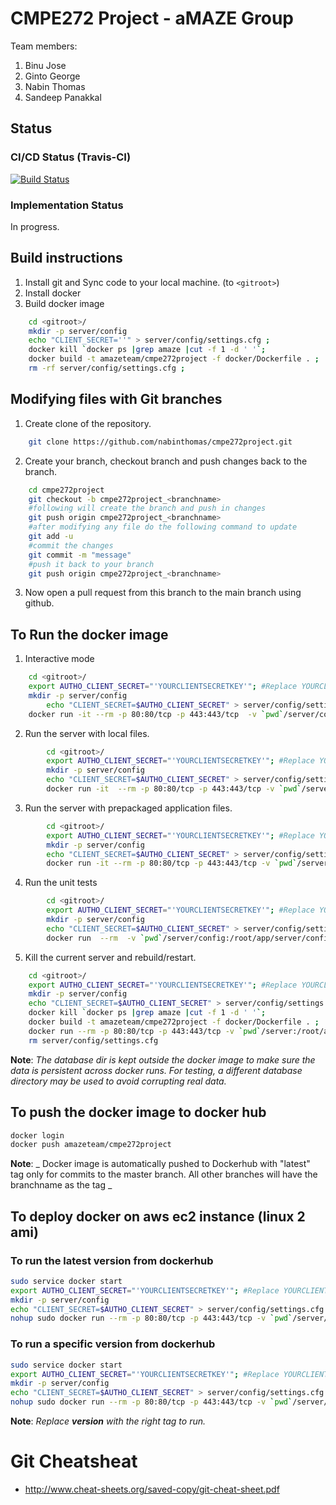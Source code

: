 # CMPE272 Project - aMAZE Group


Team members: 
1. Binu Jose
2. Ginto George
3. Nabin Thomas
4. Sandeep Panakkal

## Status

### CI/CD Status (Travis-CI)
[![Build Status](https://travis-ci.org/nabinthomas/cmpe272project.svg?branch=master)](https://travis-ci.org/nabinthomas/cmpe272project)

### Implementation Status
In progress. 

## Build instructions
1. Install git and Sync code to your local machine. (to ```<gitroot>```)
2. Install docker
3. Build docker image
```bash
    cd <gitroot>/ 
    mkdir -p server/config
    echo "CLIENT_SECRET=''" > server/config/settings.cfg ;
    docker kill `docker ps |grep amaze |cut -f 1 -d ' '`;
    docker build -t amazeteam/cmpe272project -f docker/Dockerfile . ;
    rm -rf server/config/settings.cfg ;
```
## Modifying files with Git branches
1. Create clone of the repository.	
```bash
	git clone https://github.com/nabinthomas/cmpe272project.git
```
2. Create your branch, checkout branch and push changes back to the branch. 
```bash
	cd cmpe272project
	git checkout -b cmpe272project_<branchname>
	#following will create the branch and push in changes
	git push origin cmpe272project_<branchname>
	#after modifying any file do the following command to update 
	git add -u 
	#commit the changes
	git commit -m "message"
	#push it back to your branch 
	git push origin cmpe272project_<branchname> 
```
3. Now open a pull request from this branch to the main branch using github. 

## To Run the docker image
1. Interactive mode
```bash
    cd <gitroot>/ 
	export AUTHO_CLIENT_SECRET="'YOURCLIENTSECRETKEY'"; #Replace YOURCLIENTSECRETKEY with the client secret from auth0
	mkdir -p server/config
		echo "CLIENT_SECRET=$AUTHO_CLIENT_SECRET" > server/config/settings.cfg ;
    docker run -it --rm -p 80:80/tcp -p 443:443/tcp  -v `pwd`/server/config:/root/app/server/config  -v `pwd`/../database:/data/db amazeteam/cmpe272project bash
```
2. Run the server with local files.
```bash
        cd <gitroot>/ 
		export AUTHO_CLIENT_SECRET="'YOURCLIENTSECRETKEY'"; #Replace YOURCLIENTSECRETKEY with the client secret from auth0
		mkdir -p server/config
		echo "CLIENT_SECRET=$AUTHO_CLIENT_SECRET" > server/config/settings.cfg ;
        docker run -it  --rm -p 80:80/tcp -p 443:443/tcp -v `pwd`/server:/root/app/server -v `pwd`/server/config:/root/app/server/config -v `pwd`/../database:/data/db -v `pwd`/setup:/root/setup -v `pwd`/test:/root/test   amazeteam/cmpe272project
```
3. Run the server with prepackaged application files. 
```bash
        cd <gitroot>/ 
		export AUTHO_CLIENT_SECRET="'YOURCLIENTSECRETKEY'"; #Replace YOURCLIENTSECRETKEY with the client secret from auth0
		mkdir -p server/config
		echo "CLIENT_SECRET=$AUTHO_CLIENT_SECRET" > server/config/settings.cfg ;
        docker run -it --rm -p 80:80/tcp -p 443:443/tcp -v `pwd`/server/config:/root/app/server/config -v `pwd`/../database:/data/db amazeteam/cmpe272project
```
4. Run the unit tests
```bash
        cd <gitroot>/ 
		export AUTHO_CLIENT_SECRET="'YOURCLIENTSECRETKEY'"; #Replace YOURCLIENTSECRETKEY with the client secret from auth0
		mkdir -p server/config
		echo "CLIENT_SECRET=$AUTHO_CLIENT_SECRET" > server/config/settings.cfg 
        docker run  --rm  -v `pwd`/server/config:/root/app/server/config  amazeteam/cmpe272projectunittest
```
5. Kill the current server and rebuild/restart. 
```bash
    cd <gitroot>/
    export AUTHO_CLIENT_SECRET="'YOURCLIENTSECRETKEY'"; #Replace YOURCLIENTSECRETKEY with the client secret from auth0
	mkdir -p server/config
	echo "CLIENT_SECRET=$AUTHO_CLIENT_SECRET" > server/config/settings.cfg ;
	docker kill `docker ps |grep amaze |cut -f 1 -d ' '`;
	docker build -t amazeteam/cmpe272project -f docker/Dockerfile . ;
	docker run --rm -p 80:80/tcp -p 443:443/tcp -v `pwd`/server:/root/app/server -v `pwd`/server/config:/root/app/server/config -v `pwd`/../database:/data/db -v `pwd`/setup:/root/setup -v `pwd`/test:/root/test   -it amazeteam/cmpe272project
	rm server/config/settings.cfg
 ```
**Note**: _The database dir is kept outside the docker image to make sure the data is persistent across docker runs. For testing, a different database directory may be used to avoid corrupting real data._ 
## To push the docker image to docker hub
```bash
docker login
docker push amazeteam/cmpe272project
```
**Note**: _ Docker image is automatically pushed to Dockerhub with "latest" tag only for commits to the master branch. All other branches will have the branchname as the tag _ 

## To deploy docker on aws ec2 instance (linux 2 ami)
### To run the latest version from dockerhub
```bash
sudo service docker start
export AUTHO_CLIENT_SECRET="'YOURCLIENTSECRETKEY'"; #Replace YOURCLIENTSECRETKEY with the client secret from auth0
mkdir -p server/config
echo "CLIENT_SECRET=$AUTHO_CLIENT_SECRET" > server/config/settings.cfg ;
nohup sudo docker run --rm -p 80:80/tcp -p 443:443/tcp -v `pwd`/server/config:/root/app/server/config  amazeteam/cmpe272project
```
### To run a specific version from dockerhub
```bash
sudo service docker start
export AUTHO_CLIENT_SECRET="'YOURCLIENTSECRETKEY'"; #Replace YOURCLIENTSECRETKEY with the client secret from auth0
mkdir -p server/config
echo "CLIENT_SECRET=$AUTHO_CLIENT_SECRET" > server/config/settings.cfg ;
nohup sudo docker run --rm -p 80:80/tcp -p 443:443/tcp -v `pwd`/server/config:/root/app/server/config  amazeteam/cmpe272project:version
```
**Note**: _Replace **version** with the right tag to run._
# Git Cheatsheat
- http://www.cheat-sheets.org/saved-copy/git-cheat-sheet.pdf

